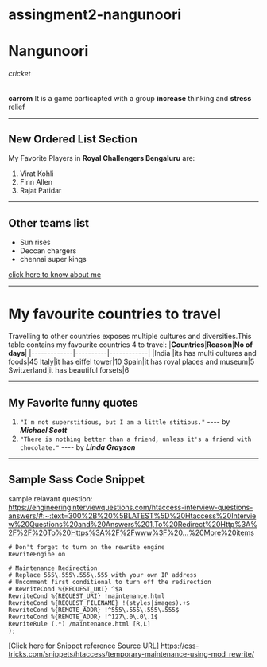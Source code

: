 # assingment2-nangunoori
# Nangunoori
###### cricket
**carrom**
It is a game particapted with a group **increase** thinking and **stress** relief

___
## New Ordered List Section
My Favorite Players in **Royal Challengers Bengaluru** are:
1. Virat Kohli
2. Finn Allen
3. Rajat Patidar

____
## Other teams list
* Sun rises
* Deccan chargers
* chennai super kings

[click here to know about me](https://github.com/VINAYCHARY07/assingment2-nangunoori/blob/main/WhatsApp%20Image%202023-01-31%20at%203.00.34%20PM.jpeg)

___
# My favourite countries  to travel
 
 Travelling to other countries exposes multiple cultures and diversities.This table contains my favourite countries 
 4 to travel:
 |**Countries**|**Reason**|**No of days**|
 |-------------|----------|------------|
 |India        |its has multi cultures and foods|45
 Italy|it has eiffel tower|10
Spain|it has royal places and museum|5
Switzerland|it has beautiful forsets|6

___
## My Favorite funny quotes
1. `"I'm not superstitious, but I am a little stitious."` ---- by  **_Michael Scott_**
2. `"There is nothing better than a friend, unless it's a friend with chocolate."` ---- by **_Linda Grayson_**

___
## Sample Sass Code Snippet
sample relavant question: <https://engineeringinterviewquestions.com/htaccess-interview-questions-answers/#:~:text=300%2B%20%5BLATEST%5D%20Htaccess%20Interview%20Questions%20and%20Answers%201,To%20Redirect%20Http%3A%2F%2F%20To%20Https%3A%2F%2Fwww%3F%20...%20More%20items>
```
# Don't forget to turn on the rewrite engine
RewriteEngine on

# Maintenance Redirection
# Replace 555\.555\.555\.555 with your own IP address
# Uncomment first conditional to turn off the redirection
# RewriteCond %{REQUEST_URI} ^$a
RewriteCond %{REQUEST_URI} !maintenance.html
RewriteCond %{REQUEST_FILENAME} !(styles|images).+$
RewriteCond %{REMOTE_ADDR} !^555\.555\.555\.555$
RewriteCond %{REMOTE_ADDR} !^127\.0\.0\.1$
RewriteRule (.*) /maintenance.html [R,L]
);
```
[Click here for Snippet reference Source URL]
https://css-tricks.com/snippets/htaccess/temporary-maintenance-using-mod_rewrite/

 
